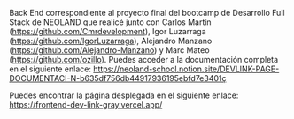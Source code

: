 Back End correspondiente al proyecto final del bootcamp de Desarrollo Full Stack de NEOLAND que realicé junto con Carlos Martín (https://github.com/Cmrdevelopment), Igor Luzarraga (https://github.com/IgorLuzarraga), Alejandro Manzano (https://github.com/Alejandro-Manzano) y Marc Mateo (https://github.com/ozillo). Puedes acceder a la documentación completa en el siguiente enlace: https://neoland-school.notion.site/DEVLINK-PAGE-DOCUMENTACI-N-b635df756db44917936195ebfd7e3401ç

Puedes encontrar la página desplegada en el siguiente enlace: https://frontend-dev-link-gray.vercel.app/